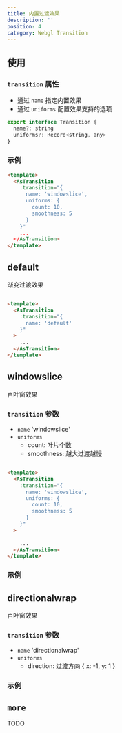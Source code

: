 ```yaml
---
title: 内置过渡效果
description: ''
position: 4
category: Webgl Transition
---
```


## 使用
### `transition` 属性
- 通过 `name` 指定内置效果
- 通过 `uniforms` 配置效果支持的选项
```js
export interface Transition {
  name?: string
  uniforms?: Record<string, any>
}
```
### 示例
```html
<template>
  <AsTransition
    :transition="{
      name: 'windowslice',
      uniforms: {
        count: 10,
        smoothness: 5
      }
    }"
    ...
  </AsTransition>
</template>
```

## default
渐变过渡效果

```html

<template>
  <AsTransition
    :transition="{
      name: 'default'
    }"
  >
    ...
  </AsTransition>
</template>

```

## windowslice
百叶窗效果
### `transition` 参数
- `name`  'windowslice'
- `uniforms`
  - count: 叶片个数
  - smoothness: 越大过渡越慢

```html

<template>
  <AsTransition
    :transition="{
      name: 'windowslice',
      uniforms: {
        count: 10,
        smoothness: 5
      }
    }"
  >
    
    ...
  </AsTransition>
</template>

```
### 示例
<code-sandbox :src="'https://codesandbox.io/embed/image-group-basic-forked-99kefs?fontsize=14&hidenavigation=1&theme=dark'"></code-sandbox>


## directionalwrap
百叶窗效果
### `transition` 参数
- `name`  'directionalwrap'
- `uniforms`
  - direction: 过渡方向
    {
      x: -1,
      y: 1
    } 

### 示例
<code-sandbox :src="'https://codesandbox.io/embed/image-transition-directionalwrap-sfugdu?fontsize=14&hidenavigation=1&theme=dark'"></code-sandbox>

## `more`
TODO